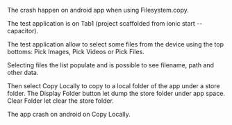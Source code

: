 The crash happen on android app when using Filesystem.copy.

The test application is on Tab1 (project scaffolded from ionic start --capacitor).

The test application allow to select some files from the device using the top bottoms: Pick Images, Pick Videos or Pick Files.

Selecting files the list populate and is possible to see filename, path and other data.

Then select Copy Locally to copy to a local folder of the app under a store folder.
The Display Folder button let dump the store folder under app space.
Clear Folder let clear the store folder.

The app crash on android on Copy Locally.
